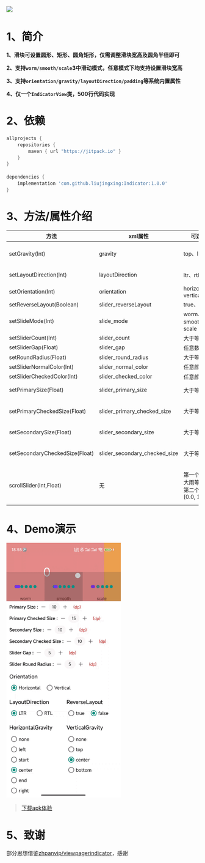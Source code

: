 [![](https://jitpack.io/v/liujingxing/Indicator.svg)](https://jitpack.io/#liujingxing/Indicator) 

# 1、简介

**1、滑块可设置圆形、矩形、圆角矩形，仅需调整滑块宽高及圆角半径即可**

**2、支持`worm/smooth/scale`3中滑动模式，任意模式下均支持设置滑块宽高**

**3、支持`orientation/gravity/layoutDirection/padding`等系统内置属性**

**4、仅一个`IndicatorView`类，500行代码实现**

# 2、依赖

```gradle
allprojects {
    repositories {
        maven { url "https://jitpack.io" }
    }
}

dependencies {
    implementation 'com.github.liujingxing:Indicator:1.0.0'  
}
```

# 3、方法/属性介绍

| 方法                             | xml属性                         | 可选值                         | 介绍                                |
|--------------------------------|-------------------------------|-----------------------------|-----------------------------------|
| setGravity(Int)                | gravity                       | top、left等                   | 对齐方式，左中右、上中下对齐                    | 
| setLayoutDirection(Int)        | layoutDirection               | ltr、rtl                     | 设置从左往右或从右往左                       | 
| setOrientation(Int)            | orientation                   | horizontal、vertical         | 横向、竖向                             | 
| setReverseLayout(Boolean)      | slider_reverseLayout          | true、false                  | 是否反向布局                            | 
| setSlideMode(Int)              | slide_mode                    | worm、smooth、scale           | 滑动模式                              | 
| setSliderCount(Int)            | slider_count                  | 大于等于0                       | 滑块数量                              | 
| setSliderGap(Float)            | slider_gap                    | 任意数值                        | 滑块间距                              | 
| setRoundRadius(Float)          | slider_round_radius           | 大于等于0                       | 滑块圆角半径                            | 
| setSliderNormalColor(Int)      | slider_normal_color           | 任意颜色值                       | 滑块正常颜色                            | 
| setSliderCheckedColor(Int)     | slider_checked_color          | 任意颜色值                       | 滑块选中颜色                            | 
| setPrimarySize(Float)          | slider_primary_size           | 大于等于0                       | 主方向滑块正常大小                         |             
| setPrimaryCheckedSize(Float)   | slider_primary_checked_size   | 大于等于0                       | 主方向滑块选中大小，横向布局时为宽度                |  
| setSecondarySize(Float)        | slider_secondary_size         | 大于等于0                       | 次方向滑块正常大小                         | 
| setSecondaryCheckedSize(Float) | slider_secondary_checked_size | 大于等于0                       | 次方向滑块选中大小，横向布局时为高度                | 
| scrollSlider(Int,Float)        | 无                             | 第一个参数大雨等于0，第二个参数 [0.0, 1.0) | 滑动滑块，监听到ViewPager、ViewPager2滑动时调用 | 


# 4、Demo演示

<img src="https://github.com/liujingxing/Indicator/blob/master/screen/indicator.gif" width = "300" height = "666" />

> [下载apk体验](https://github.com/liujingxing/Indicator/blob/master/screen/app-debug.apk)


# 5、致谢

部分思想借鉴[zhpanvip/viewpagerindicator](https://github.com/zhpanvip/viewpagerindicator)，感谢
